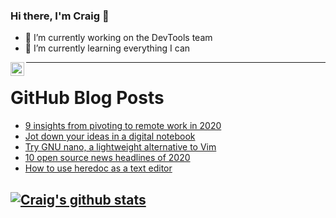 ### Hi there, I'm Craig 👋

<!--
**CraigTeelFugro/CraigTeelFugro** is a ✨ _special_ ✨ repository because its `README.md` (this file) appears on your GitHub profile.

Here are some ideas to get you started:
-->

- 🔭 I’m currently working on the DevTools team
- 🌱 I’m currently learning everything I can

[<img align="left" alt="Craig Teel | LinkedIn" width="22px" src="https://cdn.jsdelivr.net/npm/simple-icons@v3/icons/linkedin.svg" />][linkedin]

---

# GitHub Blog Posts

<!-- BLOG-POST-LIST:START -->
- [9 insights from pivoting to remote work in 2020](https://opensource.com/article/20/12/remote-work)
- [Jot down your ideas in a digital notebook](https://opensource.com/article/20/12/kjots)
- [Try GNU nano, a lightweight alternative to Vim](https://opensource.com/article/20/12/gnu-nano)
- [10 open source news headlines of 2020](https://opensource.com/article/20/12/open-source-news)
- [How to use heredoc as a text editor](https://opensource.com/article/20/12/heredoc)
<!-- BLOG-POST-LIST:END -->

## [![Craig's github stats](https://github-readme-stats.vercel.app/api?username=craigteelfugro)](https://github.com/anuraghazra/github-readme-stats)


[linkedin]: https://linkedin.com/in/craig-teel-b8786771
